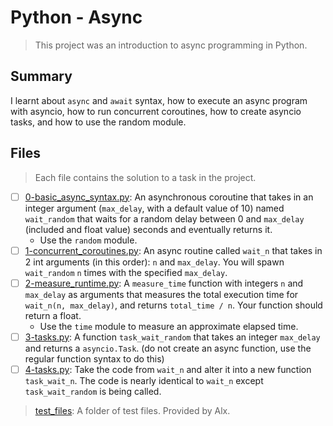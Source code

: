 # Python - Async

> This project was an introduction to async programming in Python.

## Summary

I learnt about `async` and `await` syntax, how to execute an async program with asyncio, how to run concurrent coroutines, how to create asyncio tasks, and how to use the random module.

## Files

> Each file contains the solution to a task in the project.

- [ ] [0-basic_async_syntax.py](https://github.com/Ebube-Ochemba/alx-backend-python/blob/main/0x01-python_async_function/0-basic_async_syntax.py): An asynchronous coroutine that takes in an integer argument (`max_delay`, with a default value of 10) named `wait_random` that waits for a random delay between 0 and `max_delay` (included and float value) seconds and eventually returns it.
    - Use the `random` module.
- [ ] [1-concurrent_coroutines.py](https://github.com/Ebube-Ochemba/alx-backend-python/blob/main/0x01-python_async_function/1-concurrent_coroutines.py): An async routine called `wait_n` that takes in 2 int arguments (in this order): `n` and `max_delay`. You will spawn `wait_random` `n` times with the specified `max_delay`.
- [ ] [2-measure_runtime.py](https://github.com/Ebube-Ochemba/alx-backend-python/blob/main/0x01-python_async_function/2-measure_runtime.py): A `measure_time` function with integers `n` and `max_delay` as arguments that measures the total execution time for `wait_n(n, max_delay)`, and returns `total_time / n`. Your function should return a float.
    - Use the `time` module to measure an approximate elapsed time.
- [ ] [3-tasks.py](https://github.com/Ebube-Ochemba/alx-backend-python/blob/main/0x01-python_async_function/3-tasks.py): A function `task_wait_random` that takes an integer `max_delay` and returns a `asyncio.Task`. (do not create an async function, use the regular function syntax to do this)
- [ ] [4-tasks.py](https://github.com/Ebube-Ochemba/alx-backend-python/blob/main/0x01-python_async_function/4-tasks.py): Take the code from `wait_n` and alter it into a new function `task_wait_n`. The code is nearly identical to `wait_n` except `task_wait_random` is being called.

> [test_files](): A folder of test files. Provided by Alx.
